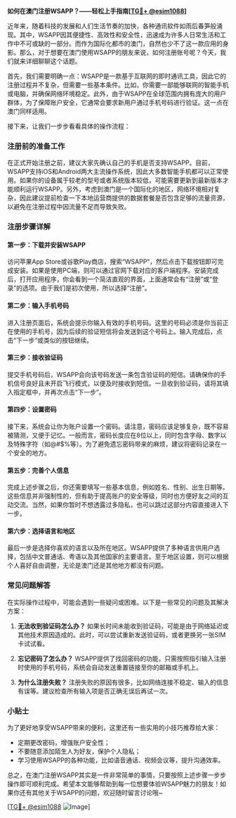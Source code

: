 **如何在澳门注册WSAPP？——轻松上手指南[[TG💪+ @esim1088](https://t.me/s/esim1088)]**

近年来，随着科技的发展和人们生活节奏的加快，各种通讯软件如雨后春笋般涌现。其中，WSAPP因其便捷性、高效性和安全性，迅速成为许多人日常生活和工作中不可或缺的一部分。而作为国际化都市的澳门，自然也少不了这一款应用的身影。那么，对于想要在澳门使用WSAPP的朋友来说，如何注册账号呢？今天，我们就来详细聊聊这个话题。

首先，我们需要明确一点：WSAPP是一款基于互联网的即时通讯工具，因此它的注册过程并不复杂，但需要一些基本条件。比如，你需要一部能够联网的智能手机或电脑，并确保网络环境稳定。此外，由于WSAPP在全球范围内拥有庞大的用户群体，为了保障账户安全，它通常会要求新用户通过手机号码进行验证。这一点在澳门同样适用。

接下来，让我们一步步看看具体的操作流程：

### 注册前的准备工作

在正式开始注册之前，建议大家先确认自己的手机是否支持WSAPP。目前，WSAPP支持iOS和Android两大主流操作系统，因此大多数智能手机都可以正常使用。如果你的设备属于较老的型号或者系统版本较低，可能需要更新到最新版本才能顺利运行WSAPP。另外，考虑到澳门是一个国际化的地区，网络环境相对复杂，因此建议提前检查一下本地运营商提供的数据套餐是否包含足够的流量资源，以避免在注册过程中因流量不足而导致失败。

### 注册步骤详解

#### 第一步：下载并安装WSAPP

访问苹果App Store或谷歌Play商店，搜索“WSAPP”，然后点击下载按钮即可完成安装。如果是使用PC端，则可以通过官网下载对应的客户端程序。安装完成后，打开应用程序，你会看到一个简洁直观的界面，上面通常会有“注册”或“登录”的选项。由于我们是初次使用，所以选择“注册”。

#### 第二步：输入手机号码

进入注册页面后，系统会提示你输入有效的手机号码。这里的号码必须是你当前正在使用的手机号，因为后续的验证短信将会发送到这个号码上。输入完成后，点击“下一步”或类似的按钮继续。

#### 第三步：接收验证码

提交手机号码后，WSAPP会向该号码发送一条包含验证码的短信。请确保你的手机信号良好且未开启飞行模式，以便及时接收到短信。一旦收到验证码，请将其填入指定框中，并再次点击“下一步”。

#### 第四步：设置密码

接下来，系统会让你为账户设置一个密码。请注意，密码应该足够复杂，既不容易被猜测，又便于记忆。一般而言，密码长度应在8位以上，同时包含字母、数字以及特殊字符（如@#$%等）。为了避免遗忘密码带来的麻烦，建议将密码记录在一个安全的地方。

#### 第五步：完善个人信息

完成上述步骤之后，你还需要填写一些基本信息，例如姓名、性别、出生日期等。这些信息并非强制性的，但有助于提高账户的安全等级，同时也方便好友之间的互动交流。当然，如果你暂时不想透露过多隐私，也可以跳过这部分内容直接进入下一步。

#### 第六步：选择语言和地区

最后一步是选择你喜欢的语言以及所在地区。WSAPP提供了多种语言供用户选择，包括中文普通话、粤语以及其他国家的主要语言。至于地区设置，则可以根据个人喜好自由调整，无论是澳门还是其他地方都没有问题。

### 常见问题解答

在实际操作过程中，可能会遇到一些疑问或困难。以下是一些常见的问题及其解决方案：

1. **无法收到验证码怎么办？**
   如果长时间未能收到验证码，可能是由于网络延迟或其他技术原因造成的。此时，可以尝试重新发送验证码，或者更换另一张SIM卡试试看。

2. **忘记密码了怎么办？**
   WSAPP提供了找回密码的功能，只需按照指引输入注册时使用的手机号码，系统会自动发送重置链接至你的邮箱或手机上。

3. **为什么注册失败？**
   注册失败的原因有很多，比如网络连接不稳定、输入的信息有误等。建议检查所有输入项是否正确无误后再试一次。

### 小贴士

为了更好地享受WSAPP带来的便利，这里还有一些实用的小技巧推荐给大家：
- 定期更改密码，增强账户安全性；
- 不要随意添加陌生人为好友，保护个人隐私；
- 学习使用WSAPP的各种功能，比如语音通话、视频会议等，提升沟通效率。

总之，在澳门注册WSAPP其实是一件非常简单的事情，只要按照上述步骤一步步操作即可顺利完成。希望本文能够帮助到每一位想要体验WSAPP魅力的朋友！如果你还有其他关于WSAPP的问题，欢迎随时留言讨论哦~

[[TG💪+ @esim1088](https://t.me/s/esim1088) ![Image](https://i.postimg.cc/4NQfJmqS/Snipaste-2025-05-13-00-14-12.png)]